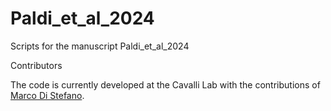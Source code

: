 # Paldi_et_al_2024

Scripts for the manuscript Paldi_et_al_2024

Contributors

The code is currently developed at the Cavalli Lab with the contributions of [Marco Di Stefano](https://github.com/MarcoDiS/).


